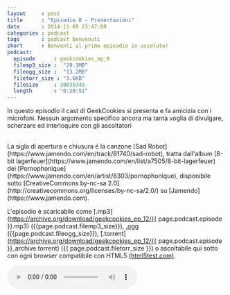 ```yaml
---
layout     : post
title      : "Episodio 0 - Presentazioni"
date       : 2014-11-09 23:47:09
categories : podcast
tags       : podcast benvenuti
short      : Benventi al primo episodio in assoluto!
podcast:
  episode      : geekcookies_ep_0
  filemp3_size :  "29.1MB"
  fileogg_size :  "13.2MB"
  filetorr_size : "3.6KB"
  filesize     : 30036345
  length       : "0:20:51"
---
```

 
In questo episodio il cast di GeekCookies si presenta e fa amicizia con i microfoni.
Nessun argomento specifico ancora ma tanta voglia di divulgare, scherzare ed interloquire con gli ascoltatori

<br />
La sigla di apertura e chiusura é la canzone [Sad Robot](https://www.jamendo.com/en/track/81740/sad-robot), tratta dall'album [8-bit lagerfeuer](https://www.jamendo.com/en/list/a7505/8-bit-lagerfeuer) dei [Pornophonique](https://www.jamendo.com/en/artist/8303/pornophonique), disponibile sotto [CreativeCommons by-nc-sa 2.0](http://creativecommons.org/licenses/by-nc-sa/2.0/) su [Jamendo](https://www.jamendo.com).

L'episodio è scaricabile come [.mp3](https://archive.org/download/geekcookies_ep_12/{{ page.podcast.episode }}.mp3) ({{page.podcast.filemp3_size}}), [.ogg](https://archive.org/download/geekcookies_ep_12/{{page.podcast.episode}}.ogg) ({{page.podcast.fileogg_size}}), [.torrent](https://archive.org/download/geekcookies_ep_12/{{ page.podcast.episode }}_archive.torrent) ({{ page.podcast.filetorr_size }}) o ascoltabile qui sotto con ogni browser compatibile con HTML5 [(html5test.com)](http://html5test.com/).

<!-- more -->

<!--HTML5 audio player,see http://www.bloggerbuster.com/2012/07/how-to-add-music-player-in-blogspot.html-->
<audio preload = "metadata" controls> 
<source src="{{page.podcast.filemp3}}" /> 
If you cannot see the audio controls, your browser does not support the audio element 
</audio>

